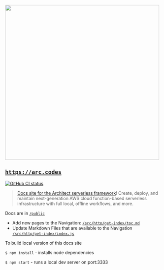 [<img src="https://s3-us-west-2.amazonaws.com/arc.codes/architect-logo-500b@2x.png" width=500>](https://www.npmjs.com/package/@architect/architect)

## [`https://arc.codes`](https://arc.codes)

[![GitHub CI status](https://github.com/architect/arc.codes/workflows/Node%20CI/badge.svg)](https://github.com/architect/arc.codes/actions?query=workflow%3A%22Node+CI%22)

> [Docs site for the Architect serverless framework](https://arc.codes)! Create, deploy, and maintain next-generation AWS cloud function-based serverless infrastructure with full local, offline workflows, and more.

Docs are in [`/public`](/public)
- Add new pages to the Navigation: [`/src/http/get-index/toc.md`](src/http/get-index/toc.md)
- Update Markdown Files that are available to the Navigation [`/src/http/get-index/index.js`](src/http/get-index/index.js)

To build local version of this docs site

`$ npm install` - installs node dependencies 

`$ npm start` - runs a local dev server on port:3333